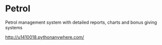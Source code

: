 # Petrol
Petrol management system with detailed reports, charts and bonus giving systems

http://u1410018.pythonanywhere.com/
